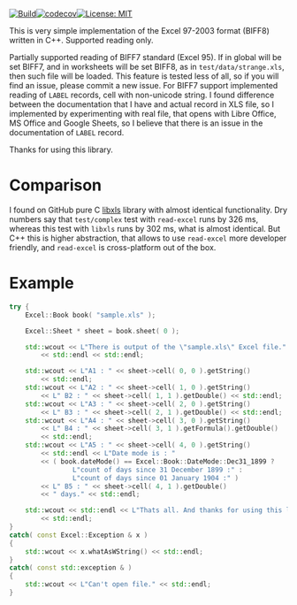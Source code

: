 [![Build](https://github.com/igormironchik/read-excel/workflows/build/badge.svg)](https://github.com/igormironchik/read-excel/actions)[![codecov](https://codecov.io/gh/igormironchik/read-excel/branch/master/graph/badge.svg)](https://codecov.io/gh/igormironchik/read-excel)[![License: MIT](https://img.shields.io/badge/license-MIT-blue.svg)](https://opensource.org/licenses/MIT)

This is very simple implementation of the Excel 97-2003 format (BIFF8) written in C++.
Supported reading only.

Partially supported reading of BIFF7 standard (Excel 95). If in global will be set BIFF7, and in worksheets
will be set BIFF8, as in `test/data/strange.xls`, then such file will be loaded. This feature is tested less
of all, so if you will find an issue, please commit a new issue. For BIFF7 support implemented reading of
`LABEL` records, cell with non-unicode string. I found difference between the documentation that I have and
actual record in XLS file, so I implemented by experimenting with real file, that opens with Libre Office,
MS Office and Google Sheets, so I believe that there is an issue in the documentation of `LABEL` record.

Thanks for using this library.

# Comparison

I found on GitHub pure C [libxls](https://github.com/libxls/libxls) library with almost identical
functionality. Dry numbers say that `test/complex` test with `read-excel` runs by 326 ms,
whereas this test with `libxls` runs by 302 ms, what is almost identical.
But C++ this is higher abstraction, that allows to use `read-excel` more developer
friendly, and `read-excel` is cross-platform out of the box.

# Example

```cpp
try {
	Excel::Book book( "sample.xls" );

	Excel::Sheet * sheet = book.sheet( 0 );

	std::wcout << L"There is output of the \"sample.xls\" Excel file."
		<< std::endl << std::endl;

	std::wcout << L"A1 : " << sheet->cell( 0, 0 ).getString()
		<< std::endl;
	std::wcout << L"A2 : " << sheet->cell( 1, 0 ).getString()
		<< L" B2 : " << sheet->cell( 1, 1 ).getDouble() << std::endl;
	std::wcout << L"A3 : " << sheet->cell( 2, 0 ).getString()
		<< L" B3 : " << sheet->cell( 2, 1 ).getDouble() << std::endl;
	std::wcout << L"A4 : " << sheet->cell( 3, 0 ).getString()
		<< L" B4 : " << sheet->cell( 3, 1 ).getFormula().getDouble()
		<< std::endl;
	std::wcout << L"A5 : " << sheet->cell( 4, 0 ).getString()
		<< std::endl << L"Date mode is : "
		<< ( book.dateMode() == Excel::Book::DateMode::Dec31_1899 ?
				L"count of days since 31 December 1899 :" :
				L"count of days since 01 January 1904 :" )
		<< L" B5 : " << sheet->cell( 4, 1 ).getDouble()
		<< " days." << std::endl;

	std::wcout << std::endl << L"Thats all. And thanks for using this library."
		<< std::endl;
}
catch( const Excel::Exception & x )
{
	std::wcout << x.whatAsWString() << std::endl;
}
catch( const std::exception & )
{
	std::wcout << L"Can't open file." << std::endl;
}
```
